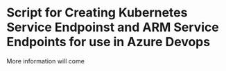 # Script for Creating Kubernetes Service Endpoinst and ARM Service Endpoints for use in Azure Devops

More information will come



